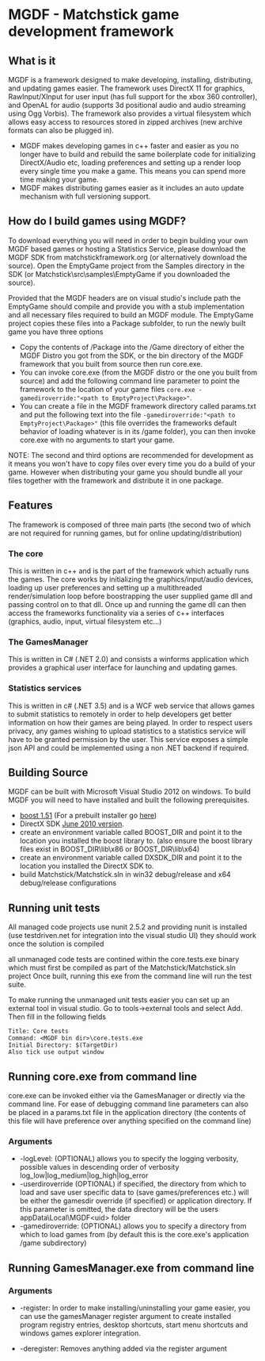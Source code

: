 MGDF - Matchstick game development framework
============================================

What is it
----------

MGDF is a framework designed to make developing, installing, distributing, and updating games easier. The framework uses DirectX 11 for graphics, RawInput/XInput for user input (has full support for the xbox 360 controller), and OpenAL for audio (supports 3d positional audio and audio streaming using Ogg Vorbis). The framework also provides a virtual filesystem which allows easy access to resources stored in zipped archives (new archive formats can also be plugged in).

* MGDF makes developing games in c++ faster and easier as you no longer have to build and rebuild the same boilerplate code for initializing DirectX/Audio etc, loading preferences and setting up a render loop every single time you make a game. This means you can spend more time making your game.
* MGDF makes distributing games easier as it includes an auto update mechanism with full versioning support.

How do I build games using MGDF?
--------------------------------
To download everything you will need in order to begin building your own MGDF based games or hosting a Statistics Service, please download the MGDF SDK from matchstickframework.org (or alternatively download the source). Open the EmptyGame project from the Samples directory in the SDK (or Matchstick\src\samples\EmptyGame if you downloaded the source). 

Provided that the MGDF headers are on visual studio's include path the EmptyGame should compile and provide you with a stub implementation and all necessary files required to build an MGDF module. The EmptyGame project copies these files into a Package subfolder, to run the newly built game you have three options

* Copy the contents of /Package into the /Game directory of either the MGDF Distro you got from the SDK, or the bin directory of the MGDF framework that you built from source then run core.exe.
* You can invoke core.exe (from the MGDF distro or the one you built from source) and add the following command line parameter to point the framework to the location of your game files
```core.exe -gamediroverride:"<path to EmptyProject\Package>"```.
* You can create a file in the MGDF framework directory called params.txt and put the following text into the file ```-gamediroverride:"<path to EmptyProject\Package>"``` (this file overrides the frameworks default behavior of loading whatever is in its /game folder), you can then invoke core.exe with no arguments to start your game.

NOTE: The second and third options are recommended for development as it means you won't have to copy files over every time you do a build of your game. However when distributing your game you should bundle all your files together with the framework and distribute it in one package.

Features
--------
The framework is composed of three main parts (the second two of which are not required for running games, but for online updating/distribution)

### The core
This is written in c++ and is the part of the framework which actually runs the games. The core works by initializing the graphics/input/audio devices, loading up user preferences and setting up a multithreaded render/simulation loop before boostrapping the user supplied game dll and passing control on to that dll. Once up and running the game dll can then access the frameworks functionality via a series of c++ interfaces (graphics, audio, input, virtual filesystem etc...)

### The GamesManager
This is written in C# (.NET 2.0) and consists a winforms application which provides a graphical user interface for launching and updating games.

### Statistics services
This is written in c# (.NET 3.5) and is a WCF web service that allows games to submit statistics to remotely in order to help developers get better information on how their games are being played. In order to respect users privacy, any games wishing to upload statistics to a statistics service will have to be granted permission by the user. This service exposes a simple json API and could be implemented using a non .NET backend if required.

Building Source
---------------
MGDF can be built with Microsoft Visual Studio 2012 on windows. To build MGDF you will need to have installed and built the following prerequisites.

* [boost 1.51](http://www.boost.org/users/history/version_1_51_0.html) (For a prebuilt installer go [here](http://www.boostpro.com/download/))
* DirectX SDK [June 2010 version](http://www.microsoft.com/download/en/details.aspx?id=6812).
* create an environment variable called BOOST_DIR and point it to the location you installed the boost library to. (also ensure the boost library files exist in BOOST_DIR\lib\x86 or BOOST_DIR\lib\x64)
* create an environment variable called DXSDK_DIR and point it to the location you installed the DirectX SDK to.
* build Matchstick/Matchstick.sln in win32 debug/release and x64 debug/release configurations

Running unit tests
------------------
All managed code projects use nunit 2.5.2 and providing nunit is installed (use testdriven.net for integration into the visual studio UI) they should work once the solution is compiled

all unmanaged code tests are contined within the core.tests.exe binary which must first be compiled as part of the Matchstick/Matchstick.sln project Once built, running this exe from the command line will run the test suite.

To make running the unmanaged unit tests easier you can set up an external tool in visual studio. Go to tools->external tools and select Add. Then fill in the following fields

    Title: Core tests
    Command: <MGDF bin dir>\core.tests.exe
    Initial Directory: $(TargetDir)
    Also tick use output window

Running core.exe from command line
----------------------------------
core.exe can be invoked either via the GamesManager or directly via the command line. 
For ease of debugging command line parameters can also be placed in a params.txt file in the application directory (the contents of this file will have preference over anything specified on the command line)

### Arguments
* -logLevel:<level> (OPTIONAL) allows you to specify the logging verbosity, possible values in descending order of verbosity log_low|log_medium|log_high|log_error
* -userdiroverride (OPTIONAL) if specified, the directory from which to load and save user specific data to (save games/preferences etc.) will be either the gamesdir override (if specified) or application directory. If this parameter is omitted, the data directory will be the users appData\Local\MGDF\<uid> folder
* -gamediroverride:<directory> (OPTIONAL) allows you to specify a directory from which to load games from (by default this is the core.exe's application /game subdirectory)

Running GamesManager.exe from command line
------------------------------------------

### Arguments
* -register: In order to make installing/uninstalling your game easier, you can use the gamesManager register argument to create installed program registry entries, desktop shortcuts, start menu shortcuts and windows games explorer integration.

* -deregister: Removes anything added via the register argument
